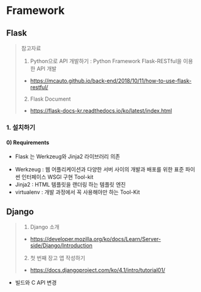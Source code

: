 # Framework

## Flask

 > 참고자료  
 > 1) Python으로 API 개발하기 : Python Framework Flask-RESTful을 이용한 API 개발  
 >  - https://mcauto.github.io/back-end/2018/10/11/how-to-use-flask-restful/
 > 2) Flask Document  
 > - https://flask-docs-kr.readthedocs.io/ko/latest/index.html

### 1. 설치하기
#### 0) Requirements
 - Flask 는 Werkzeug와 Jinja2 라이브러리 의존
 * Werkzeug : 웹 어플리케이션과 다양한 서버 사이의 개발과 배포를 위한 표준 파이썬 인터페이스 WSGI 구현 Tool-kit
 * Jinja2 : HTML 템플릿을 랜더링 하는 템플릿 엔진
 * virtualenv : 개발 과정에서 꼭 사용해야만 하는 Tool-Kit


## Django
 > 1) Django 소개  
 > - https://developer.mozilla.org/ko/docs/Learn/Server-side/Django/Introduction  
 > 2) 첫 번째 장고 앱 작성하기
 > - https://docs.djangoproject.com/ko/4.1/intro/tutorial01/


 - 빌드와 C API 변경
  